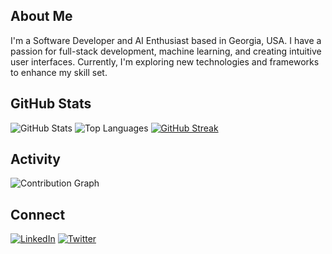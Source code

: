 ## About Me
I'm a Software Developer and AI Enthusiast based in Georgia, USA. I have a passion for full-stack development, machine learning, and creating intuitive user interfaces. Currently, I'm exploring new technologies and frameworks to enhance my skill set.

## GitHub Stats
![GitHub Stats](https://github-readme-stats.vercel.app/api?username=Zacaryn&show_icons=true&theme=dark)
![Top Languages](https://github-readme-stats.vercel.app/api/top-langs/?username=Zacaryn&layout=pie&theme=dark)
[![GitHub Streak](https://streak-stats.demolab.com?user=Zacaryn&theme=dark)](https://git.io/streak-stats)

## Activity
![Contribution Graph](https://github-readme-activity-graph.vercel.app/graph?username=Zacaryn&theme=dark)

## Connect
[![LinkedIn](https://img.shields.io/badge/LinkedIn-blue?style=for-the-badge&logo=linkedin&logoColor=white)](https://www.linkedin.com/in/zachwhead/)
[![Twitter](https://img.shields.io/badge/Twitter-blue?style=for-the-badge&logo=twitter&logoColor=white)](https://x.com/Zacaryn_)
